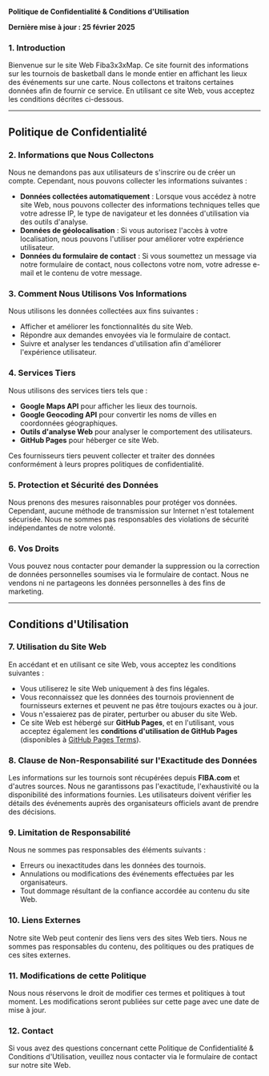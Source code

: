 **Politique de Confidentialité & Conditions d'Utilisation**

**Dernière mise à jour : 25 février 2025**

### 1. Introduction

Bienvenue sur le site Web Fiba3x3xMap. Ce site fournit des informations sur les tournois de basketball dans le monde entier en affichant les lieux des événements sur une carte. Nous collectons et traitons certaines données afin de fournir ce service. En utilisant ce site Web, vous acceptez les conditions décrites ci-dessous.

---

## **Politique de Confidentialité**

### 2. Informations que Nous Collectons

Nous ne demandons pas aux utilisateurs de s'inscrire ou de créer un compte. Cependant, nous pouvons collecter les informations suivantes :

- **Données collectées automatiquement** : Lorsque vous accédez à notre site Web, nous pouvons collecter des informations techniques telles que votre adresse IP, le type de navigateur et les données d'utilisation via des outils d'analyse.
- **Données de géolocalisation** : Si vous autorisez l'accès à votre localisation, nous pouvons l'utiliser pour améliorer votre expérience utilisateur.
- **Données du formulaire de contact** : Si vous soumettez un message via notre formulaire de contact, nous collectons votre nom, votre adresse e-mail et le contenu de votre message.

### 3. Comment Nous Utilisons Vos Informations

Nous utilisons les données collectées aux fins suivantes :

- Afficher et améliorer les fonctionnalités du site Web.
- Répondre aux demandes envoyées via le formulaire de contact.
- Suivre et analyser les tendances d'utilisation afin d'améliorer l'expérience utilisateur.

### 4. Services Tiers

Nous utilisons des services tiers tels que :

- **Google Maps API** pour afficher les lieux des tournois.
- **Google Geocoding API** pour convertir les noms de villes en coordonnées géographiques.
- **Outils d'analyse Web** pour analyser le comportement des utilisateurs.
- **GitHub Pages** pour héberger ce site Web.

Ces fournisseurs tiers peuvent collecter et traiter des données conformément à leurs propres politiques de confidentialité.

### 5. Protection et Sécurité des Données

Nous prenons des mesures raisonnables pour protéger vos données. Cependant, aucune méthode de transmission sur Internet n'est totalement sécurisée. Nous ne sommes pas responsables des violations de sécurité indépendantes de notre volonté.

### 6. Vos Droits

Vous pouvez nous contacter pour demander la suppression ou la correction de données personnelles soumises via le formulaire de contact. Nous ne vendons ni ne partageons les données personnelles à des fins de marketing.

---

## **Conditions d'Utilisation**

### 7. Utilisation du Site Web

En accédant et en utilisant ce site Web, vous acceptez les conditions suivantes :

- Vous utiliserez le site Web uniquement à des fins légales.
- Vous reconnaissez que les données des tournois proviennent de fournisseurs externes et peuvent ne pas être toujours exactes ou à jour.
- Vous n'essaierez pas de pirater, perturber ou abuser du site Web.
- Ce site Web est hébergé sur **GitHub Pages**, et en l'utilisant, vous acceptez également les **conditions d'utilisation de GitHub Pages** (disponibles à [GitHub Pages Terms](https://docs.github.com/en/pages/getting-started-with-github-pages)).

### 8. Clause de Non-Responsabilité sur l'Exactitude des Données

Les informations sur les tournois sont récupérées depuis **FIBA.com** et d'autres sources. Nous ne garantissons pas l'exactitude, l'exhaustivité ou la disponibilité des informations fournies. Les utilisateurs doivent vérifier les détails des événements auprès des organisateurs officiels avant de prendre des décisions.

### 9. Limitation de Responsabilité

Nous ne sommes pas responsables des éléments suivants :

- Erreurs ou inexactitudes dans les données des tournois.
- Annulations ou modifications des événements effectuées par les organisateurs.
- Tout dommage résultant de la confiance accordée au contenu du site Web.

### 10. Liens Externes

Notre site Web peut contenir des liens vers des sites Web tiers. Nous ne sommes pas responsables du contenu, des politiques ou des pratiques de ces sites externes.

### 11. Modifications de cette Politique

Nous nous réservons le droit de modifier ces termes et politiques à tout moment. Les modifications seront publiées sur cette page avec une date de mise à jour.

### 12. Contact

Si vous avez des questions concernant cette Politique de Confidentialité & Conditions d'Utilisation, veuillez nous contacter via le formulaire de contact sur notre site Web.

